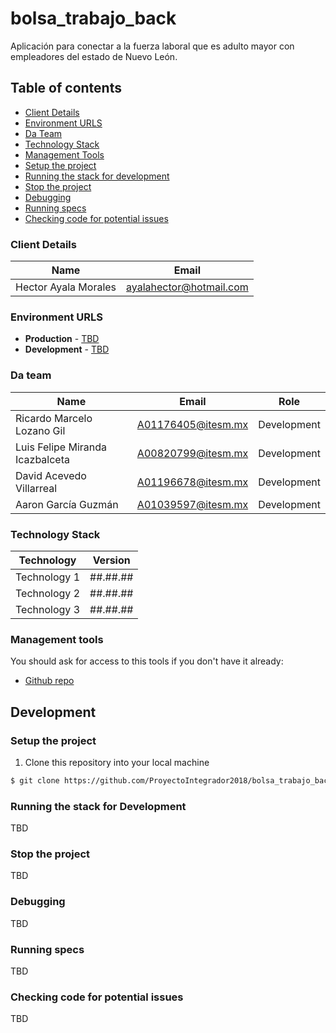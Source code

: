 # bolsa_trabajo_back

Aplicación para conectar a la fuerza laboral que es adulto mayor con empleadores del estado de Nuevo León.

## Table of contents

* [Client Details](#client-details)
* [Environment URLS](#environment-urls)
* [Da Team](#da-team)
* [Technology Stack](#technology-stack)
* [Management Tools](#management-tools)
* [Setup the project](#setup-the-project)
* [Running the stack for development](#running-the-stack-for-development)
* [Stop the project](#stop-the-project)
* [Debugging](#debugging)
* [Running specs](#running-specs)
* [Checking code for potential issues](#checking-code-for-potential-issues)


### Client Details

| Name                 | Email                   |
| -------------------- | ----------------------- |
| Hector Ayala Morales | ayalahector@hotmail.com |


### Environment URLS

* **Production** - [TBD](TBD)
* **Development** - [TBD](TBD)

### Da team

| Name                            | Email              | Role        |
| ------------------------------- | ------------------ | ----------- |
| Ricardo Marcelo Lozano Gil      | A01176405@itesm.mx | Development |
| Luis Felipe Miranda Icazbalceta | A00820799@itesm.mx | Development |
| David Acevedo Villarreal        | A01196678@itesm.mx | Development |
| Aaron García Guzmán             | A01039597@itesm.mx | Development |

### Technology Stack
| Technology    | Version      |
| ------------- | -------------|
| Technology 1  | ##.##.##     |
| Technology 2  | ##.##.##     |
| Technology 3  | ##.##.##     |

### Management tools

You should ask for access to this tools if you don't have it already:

* [Github repo](https://github.com/ProyectoIntegrador2018/bolsa_trabajo_back)

## Development

### Setup the project

1. Clone this repository into your local machine

```bash
$ git clone https://github.com/ProyectoIntegrador2018/bolsa_trabajo_back.git
```


### Running the stack for Development

TBD


### Stop the project

TBD


### Debugging

TBD


### Running specs

TBD


### Checking code for potential issues

TBD
